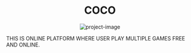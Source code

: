<h1 align="center" id="title">COCO</h1>

<p align="center"><img src="https://socialify.git.ci/adibxr/coco/image?description=1&amp;font=KoHo&amp;forks=1&amp;issues=1&amp;language=1&amp;name=1&amp;owner=1&amp;pattern=Overlapping+Hexagons&amp;pulls=1&amp;stargazers=1&amp;theme=Dark" alt="project-image"></p>

<p id="description">THIS IS ONLINE PLATFORM WHERE USER PLAY MULTIPLE GAMES FREE AND ONLINE.</p>
